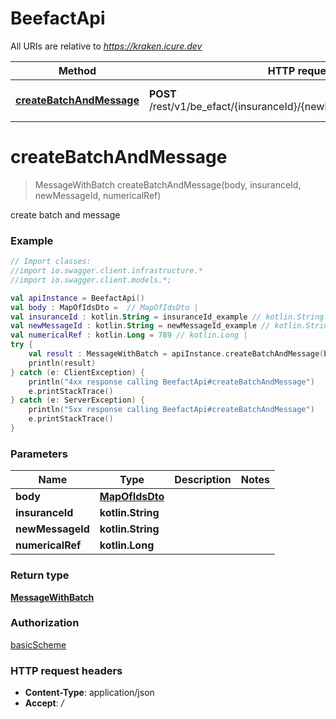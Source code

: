 # BeefactApi

All URIs are relative to *https://kraken.icure.dev*

Method | HTTP request | Description
------------- | ------------- | -------------
[**createBatchAndMessage**](BeefactApi.md#createBatchAndMessage) | **POST** /rest/v1/be_efact/{insuranceId}/{newMessageId}/{numericalRef} | create batch and message

<a name="createBatchAndMessage"></a>
# **createBatchAndMessage**
> MessageWithBatch createBatchAndMessage(body, insuranceId, newMessageId, numericalRef)

create batch and message

### Example
```kotlin
// Import classes:
//import io.swagger.client.infrastructure.*
//import io.swagger.client.models.*;

val apiInstance = BeefactApi()
val body : MapOfIdsDto =  // MapOfIdsDto | 
val insuranceId : kotlin.String = insuranceId_example // kotlin.String | 
val newMessageId : kotlin.String = newMessageId_example // kotlin.String | 
val numericalRef : kotlin.Long = 789 // kotlin.Long | 
try {
    val result : MessageWithBatch = apiInstance.createBatchAndMessage(body, insuranceId, newMessageId, numericalRef)
    println(result)
} catch (e: ClientException) {
    println("4xx response calling BeefactApi#createBatchAndMessage")
    e.printStackTrace()
} catch (e: ServerException) {
    println("5xx response calling BeefactApi#createBatchAndMessage")
    e.printStackTrace()
}
```

### Parameters

Name | Type | Description  | Notes
------------- | ------------- | ------------- | -------------
 **body** | [**MapOfIdsDto**](MapOfIdsDto.md)|  |
 **insuranceId** | **kotlin.String**|  |
 **newMessageId** | **kotlin.String**|  |
 **numericalRef** | **kotlin.Long**|  |

### Return type

[**MessageWithBatch**](MessageWithBatch.md)

### Authorization

[basicScheme](../README.md#basicScheme)

### HTTP request headers

 - **Content-Type**: application/json
 - **Accept**: */*

